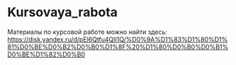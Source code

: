 # Kursovaya_rabota
Материалы по курсовой работе можно найти здесь: 
https://disk.yandex.ru/d/pEl6Qtfu4QlI1Q/%D0%9A%D1%83%D1%80%D1%81%D0%BE%D0%B2%D0%B0%D1%8F%20%D1%80%D0%B0%D0%B1%D0%BE%D1%82%D0%B0
